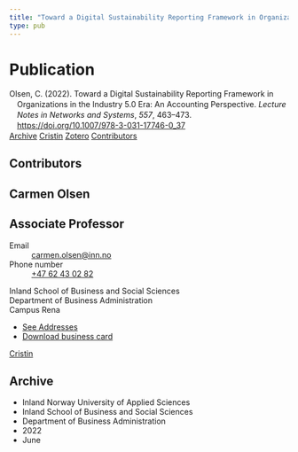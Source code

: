 ```yaml
---
title: "Toward a Digital Sustainability Reporting Framework in Organizations in the Industry 5.0 Era: An Accounting Perspective"
type: pub
---
```

<h1>Publication</h1>
<article id="csl-bib-container-9KZJX7PR" class="csl-bib-container">
  <div class="csl-bib-body" style="line-height: 1.35; padding-left: 1em; text-indent:-1em;">
  <div class="csl-entry">Olsen, C. (2022). Toward a Digital Sustainability Reporting Framework in Organizations in the Industry 5.0 Era: An Accounting Perspective. <i>Lecture Notes in Networks and Systems</i>, <i>557</i>, 463&#x2013;473. <a href="https://doi.org/10.1007/978-3-031-17746-0_37">https://doi.org/10.1007/978-3-031-17746-0_37</a></div>
</div>
  <div class="csl-bib-buttons">
    <a href="#taxonomy-article-9KZJX7PR" class="csl-bib-button">Archive</a>
    <a href="https://app.cristin.no/results/show.jsf?id=2031680" alt="Cristin URL" class="csl-bib-button">Cristin</a>
    <a href="http://zotero.org/groups/5022929/items/9KZJX7PR" alt="Zotero URL" class="csl-bib-button">Zotero</a>
    <a href="#contributors-article-9KZJX7PR" class="csl-bib-button">Contributors</a>
  </div>
  <div id="csl-bib-meta-container-9KZJX7PR"></div>
</article>
<div id="csl-bib-meta-9KZJX7PR" class="csl-bib-meta">
  <article id="contributors-article-9KZJX7PR" class="contributors-article">
    <h1>Contributors</h1>
    <div class="personas">
<div class="vrtx-hinn-person-card">
<div class="photo">
<i class="lar la-user-circle missing-person"></i>
</div>
<div class="info">
<hgroup><h1>Carmen Olsen</h1>
<h2>Associate Professor</h2>
</hgroup><dl>
<dt>Email</dt>
<dd>
<a href="mailto:carmen.olsen@inn.no">carmen.olsen@inn.no</a>
</dd>
<dt>Phone number</dt>
<dd><a href="tel:+4762430282">
+47 62 43 02 82
</a></dd>
</dl>
<p>
Inland School of Business and Social Sciences<br>
Department of Business Administration<br>
Campus Rena
</p>
<ul class="vrtx-hinn-links">
<li><a href="https://www.inn.no/english/find-an-employee/carmen-olsen.html#vrtx-hinn-addresses">See Addresses</a></li>
<li><a href="https://www.inn.no/english/find-an-employee/carmen-olsen.html?vrtx=vcf">Download business card</a></li>
</ul>
</div>
</div>
<a href="https://app.cristin.no/persons/show.jsf?id=395616" alt="Cristin URL" class="personas-cristin">Cristin</a>
</div>
  </article>
  <article id="taxonomy-article-9KZJX7PR" class="taxonomy-article">
    <h1>Archive</h1>
    <ul>
      <li>Inland Norway University of Applied Sciences</li>
      <li>Inland School of Business and Social Sciences</li>
      <li>Department of Business Administration</li>
      <li>2022</li>
      <li>June</li>
    </ul>
  </article>
</div>
